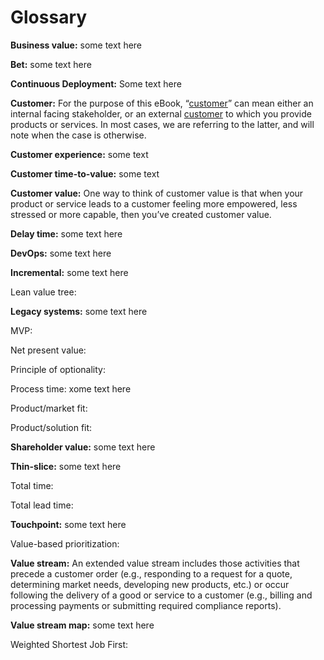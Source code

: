 # Glossary

**Business value:** some text here

**Bet:** some text here

**Continuous Deployment:** Some text here

**Customer:** For the purpose of this eBook, “[customer](https://docs.google.com/document/d/1Bd9xRQQZfc-b9eTFUaAZQ7_KB7fiwk4MjWd5cErio_U/edit#)” can mean either an internal facing stakeholder, or an external [customer](https://docs.google.com/document/d/1Bd9xRQQZfc-b9eTFUaAZQ7_KB7fiwk4MjWd5cErio_U/edit#) to which you provide products or services. In most cases, we are referring to the latter, and will note when the case is otherwise.

**Customer experience:** some text

**Customer time-to-value:** some text 

**Customer value:** One way to think of customer value is that when your product or service leads to a customer feeling more empowered, less stressed or more capable, then you’ve created customer value.

**Delay time:** some text here

**DevOps:** some text here

**Incremental:** some text here

Lean value tree:

**Legacy systems:** some text here

MVP:

Net present value:

Principle of optionality:

Process time: xome text here

Product/market fit:

Product/solution fit:

**Shareholder value:** some text here

**Thin-slice:** some text here

Total time:

Total lead time:

**Touchpoint:** some text here

Value-based prioritization:

**Value stream:** An extended value stream includes those activities that precede a customer order \(e.g., responding to a request for a quote, determining market needs, developing new products, etc.\) or occur following the delivery of a good or service to a customer \(e.g., billing and processing payments or submitting required compliance reports\).

**Value stream map:** some text here

Weighted Shortest Job First:

